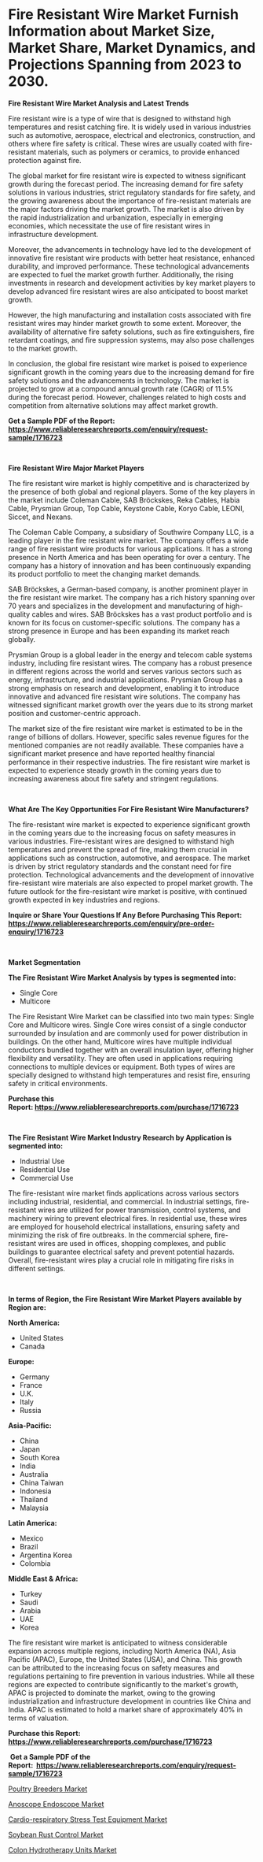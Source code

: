 <p><h1>Fire Resistant Wire Market Furnish Information about Market Size, Market Share, Market Dynamics, and Projections Spanning from 2023 to 2030.</h1></p><p><strong>Fire Resistant Wire Market Analysis and Latest Trends</strong></p>
<p><p>Fire resistant wire is a type of wire that is designed to withstand high temperatures and resist catching fire. It is widely used in various industries such as automotive, aerospace, electrical and electronics, construction, and others where fire safety is critical. These wires are usually coated with fire-resistant materials, such as polymers or ceramics, to provide enhanced protection against fire.</p><p>The global market for fire resistant wire is expected to witness significant growth during the forecast period. The increasing demand for fire safety solutions in various industries, strict regulatory standards for fire safety, and the growing awareness about the importance of fire-resistant materials are the major factors driving the market growth. The market is also driven by the rapid industrialization and urbanization, especially in emerging economies, which necessitate the use of fire resistant wires in infrastructure development.</p><p>Moreover, the advancements in technology have led to the development of innovative fire resistant wire products with better heat resistance, enhanced durability, and improved performance. These technological advancements are expected to fuel the market growth further. Additionally, the rising investments in research and development activities by key market players to develop advanced fire resistant wires are also anticipated to boost market growth.</p><p>However, the high manufacturing and installation costs associated with fire resistant wires may hinder market growth to some extent. Moreover, the availability of alternative fire safety solutions, such as fire extinguishers, fire retardant coatings, and fire suppression systems, may also pose challenges to the market growth.</p><p>In conclusion, the global fire resistant wire market is poised to experience significant growth in the coming years due to the increasing demand for fire safety solutions and the advancements in technology. The market is projected to grow at a compound annual growth rate (CAGR) of 11.5% during the forecast period. However, challenges related to high costs and competition from alternative solutions may affect market growth.</p></p>
<p><strong>Get a Sample PDF of the Report:&nbsp; <a href="https://www.reliableresearchreports.com/enquiry/request-sample/1716723">https://www.reliableresearchreports.com/enquiry/request-sample/1716723</a></strong></p>
<p>&nbsp;</p>
<p><strong>Fire Resistant Wire Major Market Players</strong></p>
<p><p>The fire resistant wire market is highly competitive and is characterized by the presence of both global and regional players. Some of the key players in the market include Coleman Cable, SAB Bröckskes, Reka Cables, Habia Cable, Prysmian Group, Top Cable, Keystone Cable, Koryo Cable, LEONI, Siccet, and Nexans.</p><p>The Coleman Cable Company, a subsidiary of Southwire Company LLC, is a leading player in the fire resistant wire market. The company offers a wide range of fire resistant wire products for various applications. It has a strong presence in North America and has been operating for over a century. The company has a history of innovation and has been continuously expanding its product portfolio to meet the changing market demands. </p><p>SAB Bröckskes, a German-based company, is another prominent player in the fire resistant wire market. The company has a rich history spanning over 70 years and specializes in the development and manufacturing of high-quality cables and wires. SAB Bröckskes has a vast product portfolio and is known for its focus on customer-specific solutions. The company has a strong presence in Europe and has been expanding its market reach globally.</p><p>Prysmian Group is a global leader in the energy and telecom cable systems industry, including fire resistant wires. The company has a robust presence in different regions across the world and serves various sectors such as energy, infrastructure, and industrial applications. Prysmian Group has a strong emphasis on research and development, enabling it to introduce innovative and advanced fire resistant wire solutions. The company has witnessed significant market growth over the years due to its strong market position and customer-centric approach.</p><p>The market size of the fire resistant wire market is estimated to be in the range of billions of dollars. However, specific sales revenue figures for the mentioned companies are not readily available. These companies have a significant market presence and have reported healthy financial performance in their respective industries. The fire resistant wire market is expected to experience steady growth in the coming years due to increasing awareness about fire safety and stringent regulations.</p></p>
<p>&nbsp;</p>
<p><strong>What Are The Key Opportunities For Fire Resistant Wire Manufacturers?</strong></p>
<p><p>The fire-resistant wire market is expected to experience significant growth in the coming years due to the increasing focus on safety measures in various industries. Fire-resistant wires are designed to withstand high temperatures and prevent the spread of fire, making them crucial in applications such as construction, automotive, and aerospace. The market is driven by strict regulatory standards and the constant need for fire protection. Technological advancements and the development of innovative fire-resistant wire materials are also expected to propel market growth. The future outlook for the fire-resistant wire market is positive, with continued growth expected in key industries and regions.</p></p>
<p><strong>Inquire or Share Your Questions If Any Before Purchasing This Report: <a href="https://www.reliableresearchreports.com/enquiry/pre-order-enquiry/1716723">https://www.reliableresearchreports.com/enquiry/pre-order-enquiry/1716723</a></strong></p>
<p>&nbsp;</p>
<p><strong>Market Segmentation</strong></p>
<p><strong>The Fire Resistant Wire Market Analysis by types is segmented into:</strong></p>
<p><ul><li>Single Core</li><li>Multicore</li></ul></p>
<p><p>The Fire Resistant Wire Market can be classified into two main types: Single Core and Multicore wires. Single Core wires consist of a single conductor surrounded by insulation and are commonly used for power distribution in buildings. On the other hand, Multicore wires have multiple individual conductors bundled together with an overall insulation layer, offering higher flexibility and versatility. They are often used in applications requiring connections to multiple devices or equipment. Both types of wires are specially designed to withstand high temperatures and resist fire, ensuring safety in critical environments.</p></p>
<p><strong>Purchase this Report:&nbsp;<a href="https://www.reliableresearchreports.com/purchase/1716723">https://www.reliableresearchreports.com/purchase/1716723</a></strong></p>
<p>&nbsp;</p>
<p><strong>The Fire Resistant Wire Market Industry Research by Application is segmented into:</strong></p>
<p><ul><li>Industrial Use</li><li>Residential Use</li><li>Commercial Use</li></ul></p>
<p><p>The fire-resistant wire market finds applications across various sectors including industrial, residential, and commercial. In industrial settings, fire-resistant wires are utilized for power transmission, control systems, and machinery wiring to prevent electrical fires. In residential use, these wires are employed for household electrical installations, ensuring safety and minimizing the risk of fire outbreaks. In the commercial sphere, fire-resistant wires are used in offices, shopping complexes, and public buildings to guarantee electrical safety and prevent potential hazards. Overall, fire-resistant wires play a crucial role in mitigating fire risks in different settings.</p></p>
<p>&nbsp;</p>
<p><strong>In terms of Region, the Fire Resistant Wire Market Players available by Region are:</strong></p>
<p>
    <p> <strong> North America: </strong>
        <ul>
            <li>United States</li>
            <li>Canada</li>
        </ul>
        </p> 
    <p> <strong> Europe: </strong>
        <ul>
            <li>Germany</li>
            <li>France</li>
            <li>U.K.</li>
            <li>Italy</li>
            <li>Russia</li>
        </ul>
        </p> 
    <p> <strong> Asia-Pacific: </strong>
        <ul>
            <li>China</li>
            <li>Japan</li>
            <li>South Korea</li>
            <li>India</li>
            <li>Australia</li>
            <li>China Taiwan</li>
            <li>Indonesia</li>
            <li>Thailand</li>
            <li>Malaysia</li>
        </ul>
        </p> 
    <p> <strong> Latin America: </strong>
        <ul>
            <li>Mexico</li>
            <li>Brazil</li>
            <li>Argentina Korea</li>
            <li>Colombia</li>
        </ul>
        </p> 
    <p> <strong> Middle East & Africa: </strong>
        <ul>
            <li>Turkey</li>
            <li>Saudi</li>
            <li>Arabia</li>
            <li>UAE</li>
            <li>Korea</li>
        </ul>
    </p>
    </p>
<p><p>The fire resistant wire market is anticipated to witness considerable expansion across multiple regions, including North America (NA), Asia Pacific (APAC), Europe, the United States (USA), and China. This growth can be attributed to the increasing focus on safety measures and regulations pertaining to fire prevention in various industries. While all these regions are expected to contribute significantly to the market's growth, APAC is projected to dominate the market, owing to the growing industrialization and infrastructure development in countries like China and India. APAC is estimated to hold a market share of approximately 40% in terms of valuation.</p></p>
<p><strong>Purchase this Report: <a href="https://www.reliableresearchreports.com/purchase/1716723">https://www.reliableresearchreports.com/purchase/1716723</a></strong></p>
<p>&nbsp;<strong>Get a Sample PDF of the Report:&nbsp;&nbsp;<a href="https://www.reliableresearchreports.com/enquiry/request-sample/1716723">https://www.reliableresearchreports.com/enquiry/request-sample/1716723</a></strong></p>
<p><strong></strong></p>
<p><p><a href="https://issuu.com/reportprime-2/docs/poultry-breeders-market-size-2030.pptx?fr=xKAE9_zU1NQ">Poultry Breeders Market</a></p><p><a href="https://medium.com/@markuspagac2023/anoscope-endoscope-market-report-reveals-the-latest-trends-and-growth-opportunities-of-this-market-2ec110c0310d">Anoscope Endoscope Market</a></p><p><a href="https://www.linkedin.com/pulse/cardio-respiratory-stress-test-equipment-market-size/">Cardio-respiratory Stress Test Equipment Market</a></p><p><a href="https://www.linkedin.com/pulse/soybean-rust-control-market-research-report-provides/">Soybean Rust Control Market</a></p><p><a href="https://medium.com/@joannebell6556/colon-hydrotherapy-units-market-exploring-market-share-market-trends-and-future-growth-20db6f9cc7cc">Colon Hydrotherapy Units Market</a></p></p>